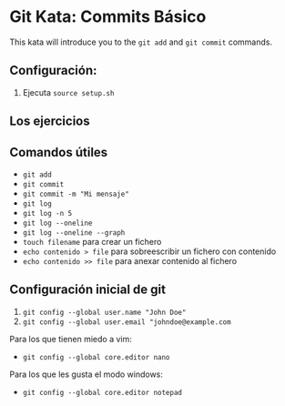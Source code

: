 # Git Kata: Commits Básico
This kata will introduce you to the `git add` and `git commit` commands.

## Configuración:

1. Ejecuta `source setup.sh`

## Los ejercicios


## Comandos útiles
- `git add`
- `git commit`
- `git commit -m "Mi mensaje"`
- `git log`
- `git log -n 5`
- `git log --oneline`
- `git log --oneline --graph`
- `touch filename` para crear un fichero
- `echo contenido > file` para sobreescribir un fichero con contenido
- `echo contenido >> file` para anexar contenido al fichero


## Configuración inicial de git
1. `git config --global user.name "John Doe"`
1. `git config --global user.email "johndoe@example.com`

Para los que tienen miedo a vim:
- `git config --global core.editor nano`

Para los que les gusta el modo windows:
- `git config --global core.editor notepad`
